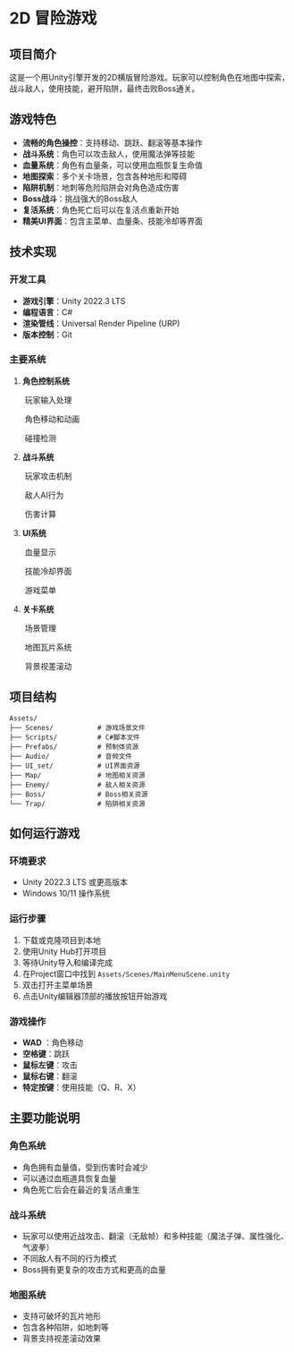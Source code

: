 # 2D 冒险游戏

## 项目简介

这是一个用Unity引擎开发的2D横版冒险游戏。玩家可以控制角色在地图中探索，战斗敌人，使用技能，避开陷阱，最终击败Boss通关。

## 游戏特色

- **流畅的角色操控**：支持移动、跳跃、翻滚等基本操作
- **战斗系统**：角色可以攻击敌人，使用魔法弹等技能
- **血量系统**：角色有血量条，可以使用血瓶恢复生命值
- **地图探索**：多个关卡场景，包含各种地形和障碍
- **陷阱机制**：地刺等危险陷阱会对角色造成伤害
- **Boss战斗**：挑战强大的Boss敌人
- **复活系统**：角色死亡后可以在复活点重新开始
- **精美UI界面**：包含主菜单、血量条、技能冷却等界面

## 技术实现

### 开发工具
- **游戏引擎**：Unity 2022.3 LTS
- **编程语言**：C#
- **渲染管线**：Universal Render Pipeline (URP)
- **版本控制**：Git

### 主要系统

1. **角色控制系统**
   
   ​	玩家输入处理
   
   ​	角色移动和动画
   
   ​	碰撞检测
   
2. **战斗系统**
   
   ​	玩家攻击机制
   
   ​	敌人AI行为
   
   ​	伤害计算
   
3. **UI系统**
   
   ​	血量显示
   
   ​	技能冷却界面
   
   ​	游戏菜单
   
4. **关卡系统**
   
   ​	场景管理
   
   ​	地图瓦片系统
   
   ​	背景视差滚动

## 项目结构

```
Assets/
├── Scenes/           # 游戏场景文件
├── Scripts/          # C#脚本文件
├── Prefabs/          # 预制体资源
├── Audio/            # 音频文件
├── UI_set/           # UI界面资源
├── Map/              # 地图相关资源
├── Enemy/            # 敌人相关资源
├── Boss/             # Boss相关资源
└── Trap/             # 陷阱相关资源
```

## 如何运行游戏

### 环境要求
- Unity 2022.3 LTS 或更高版本
- Windows 10/11 操作系统

### 运行步骤
1. 下载或克隆项目到本地
2. 使用Unity Hub打开项目
3. 等待Unity导入和编译完成
4. 在Project窗口中找到 `Assets/Scenes/MainMenuScene.unity`
5. 双击打开主菜单场景
6. 点击Unity编辑器顶部的播放按钮开始游戏

### 游戏操作
- **WAD** ：角色移动
- **空格键**：跳跃
- **鼠标左键**：攻击
- **鼠标右键**：翻滚
- **特定按键**：使用技能（Q、R、X）

## 主要功能说明

### 角色系统
- 角色拥有血量值，受到伤害时会减少
- 可以通过血瓶道具恢复血量
- 角色死亡后会在最近的复活点重生

### 战斗系统
- 玩家可以使用近战攻击、翻滚（无敌帧）和多种技能（魔法子弹、属性强化、气波拳）
- 不同敌人有不同的行为模式
- Boss拥有更复杂的攻击方式和更高的血量

### 地图系统
- 支持可破坏的瓦片地形
- 包含各种陷阱，如地刺等
- 背景支持视差滚动效果
